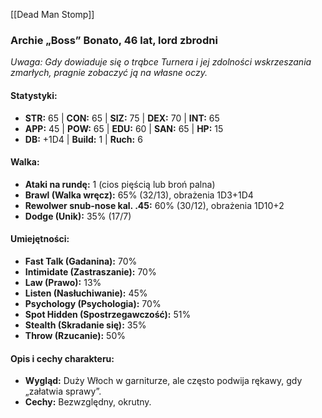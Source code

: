 [[Dead Man Stomp]]
### **Archie „Boss” Bonato, 46 lat, lord zbrodni**

_Uwaga: Gdy dowiaduje się o trąbce Turnera i jej zdolności wskrzeszania zmarłych, pragnie zobaczyć ją na własne oczy._

#### **Statystyki:**

- **STR:** 65 | **CON:** 65 | **SIZ:** 75 | **DEX:** 70 | **INT:** 65
- **APP:** 45 | **POW:** 65 | **EDU:** 60 | **SAN:** 65 | **HP:** 15
- **DB:** +1D4 | **Build:** 1 | **Ruch:** 6

#### **Walka:**

- **Ataki na rundę:** 1 (cios pięścią lub broń palna)
- **Brawl (Walka wręcz):** 65% (32/13), obrażenia 1D3+1D4
- **Rewolwer snub-nose kal. .45:** 60% (30/12), obrażenia 1D10+2
- **Dodge (Unik):** 35% (17/7)

#### **Umiejętności:**

- **Fast Talk (Gadanina):** 70%
- **Intimidate (Zastraszanie):** 70%
- **Law (Prawo):** 13%
- **Listen (Nasłuchiwanie):** 45%
- **Psychology (Psychologia):** 70%
- **Spot Hidden (Spostrzegawczość):** 51%
- **Stealth (Skradanie się):** 35%
- **Throw (Rzucanie):** 50%

#### **Opis i cechy charakteru:**

- **Wygląd:** Duży Włoch w garniturze, ale często podwija rękawy, gdy „załatwia sprawy”.
- **Cechy:** Bezwzględny, okrutny.